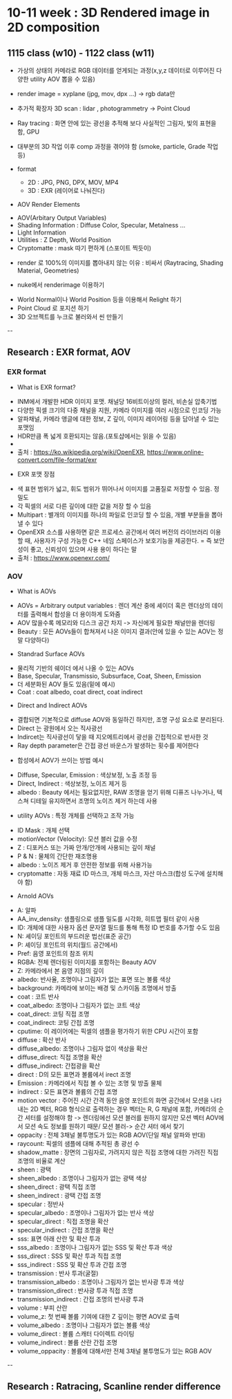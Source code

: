 # 10-11 week : 3D Rendered image in 2D composition
## 1115 class (w10) - 1122 class (w11)

* 가상의 상태의 카메라로 RGB 데이터를 얻게되는 과정(x,y,z 데이터로 이루어진 다양한 utility AOV 뽑을 수 있음)

* render image = xyplane (jpg, mov, dpx ...) -> rgb data만
* 추가적 확장자 3D scan : lidar , photogrammetry -> Point Cloud

* Ray tracing : 화면 안에 있는 광선을 추적해 보다 사실적인 그림자, 빛의 표현을 함, GPU

* 대부분의 3D 작업 이후 comp 과정을 겪어야 함 (smoke, particle, Grade 작업 등)

* format 
  - 2D : JPG, PNG, DPX, MOV, MP4
  - 3D : EXR (레이어로 나눠진다)

* AOV Render Elements
 - AOV(Arbitary Output Variables)
 - Shading Information : Diffuse Color, Specular, Metalness ...
 - Light Information
 - Utilities : Z Depth, World Position
 - Cryptomatte : mask 따기 편하게 (스포이트 찍듯이)

* render 로 100%의 이미지를 뽑아내지 않는 이유 : 비싸서 (Raytracing, Shading Material, Geometries)

* nuke에서 renderimage 이용하기
 - World Normal이나 World Position 등을 이용해서 Relight 하기
 - Point Cloud 로 포지션 하기
 - 3D 오브젝트를 누크로 불러와서 씬 만들기


--
## Research : EXR format, AOV

### EXR format

* What is EXR format? 
 - INM에서 개발한 HDR 이미지 포맷. 채널당 16비트이상의 컬러, 비손실 압축기법
 - 다양한 픽셀 크기의 다중 채널을 지원, 카메라 이미지를 여러 시점으로 인코딩 가능
 - 알파채널, 카메라 앵글에 대한 정보, Z 깊이, 이미지 레이어링 등을 담아낼 수 있는 포맷임
 - HDR만큼 폭 넓게 호환되지는 않음.(포토샵에서는 읽을 수 있음)
 - 
 - 출처 : https://ko.wikipedia.org/wiki/OpenEXR, https://www.online-convert.com/file-format/exr

* EXR 포맷 장점
 - 색 표현 범위가 넓고, 휘도 범위가 뛰어나서 이미지를 고품질로 저장할 수 있음. 정밀도
 - 각 픽셀의 서로 다른 깊이에 대한 값을 저장 할 수 있음
 - Multipart : 별개의 이미지를 하나의 파일로 인코딩 할 수 있음, 개별 부분들을 뽑아낼 수 있다
 - OpenEXR 소스를 사용하면 같은 프로세스 공간에서 여러 버전의 라이브러리 이용할 때, 사용자가 구성 가능한 C++ 네임 스페이스가 보호기능을 제공한다. = 즉 보안성이 좋고, 신뢰성이 있으며 사용 용이 하다는 말
 - 출처 : https://www.openexr.com/

### AOV

* What is AOVs
 - AOVs = Arbitrary output variables : 렌더 계산 중에 셰이더 혹은 렌더상의 데이터를 출력해서 합성을 더 용이하게 도와줌
 - AOV 많을수록 메모리와 디스크 공간 차지 -> 자신에게 필요한 채널만을 렌더링
 - Beauty : 모든 AOVs들이 합쳐져서 나온 이미지 결과(안에 있을 수 있는 AOV는 정말 다양하다)

* Standrad Surface AOVs
 - 물리적 기반의 쉐이더 에서 나올 수 있는 AOVs
 - Base, Specular, Transmissio, Subsurface, Coat, Sheen, Emission
 - 더 세분화된 AOV 들도 있음(밑에 예시)
 - Coat : coat albedo, coat direct, coat indirect

* Direct and Indirect AOVs
 - 결합되면 기본적으로 diffuse AOV와 동일하긴 하지만, 조명 구성 요소로 분리된다.
 - Direct 는 광원에서 오는 직사광선
 - Indircet는 직사광선이 닿을 때 지오메트리에서 광선을 간접적으로 반사한 것
 - Ray depth parameter은 간접 광선 바운스가 발생하는 횟수를 제어한다

* 합성에서 AOV가 쓰이는 방법 예시
 - Diffuse, Specular, Emission : 색상보정, 노출 조정 등
 - Direct, Indirect : 색상보정, 노이즈 제거 등
 - albedo : Beauty 에서는 필요없지만, RAW 조명을 얻기 위해 디퓨즈 나누거나, 텍스쳐 디테일 유지하면서 조명의 노이즈 제거 하는데 사용
 
 * utility AOVs : 특정 개체를 선택하고 조작 가능
  - ID Mask : 개체 선택
  - motionVector  (Velocity): 모션 블러 값을 수정
  - Z : 디포커스 또는 가짜 안개/안개에 사용되는 깊이 채널
  - Р  &  N : 물체의 간단한 재조명용
  - albedo : 노이즈 제거 후 안전한 정보를 위해 사용가능
  - cryptomatte : 자동 재료 ID 마스크, 개체 마스크, 자산 마스크(합성 도구에 설치해야 함)

 * Arnold AOVs
  - A: 알파
  - AA_inv_density: 샘플링으로 샘플 밀도를 시각화, 히트맵 필터 같이 사용
  - ID: 개체에 대한 사용자 옵션 문자열 필드를 통해 특정 ID 번호를 추가할 수도 있음
  - N: 셰이딩 포인트의 부드러운 법선(표준 공간)
  - P: 셰이딩 포인트의 위치(월드 공간에서)
  - Pref:   음영 포인트의 참조 위치
  - RGBA:  전체 렌더링된 이미지를 포함하는 Beauty AOV
  - Z: 카메라에서 본 음영 지점의 깊이
  - albedo: 반사율, 조명이나 그림자가 없는 표면 또는 볼륨 색상
  - background: 카메라에 보이는 배경 및 스카이돔 조명에서 방출
  - coat : 코트 반사
  - coat_albedo: 조명이나 그림자가 없는 코트 색상
  - coat_direct: 코팅 직접 조명
  - coat_indirect: 코팅 간접 조명
  - cputime: 이 레이어에는 픽셀의 샘플을 평가하기 위한 CPU 시간이 포함
  - diffuse : 확산 반사
  - diffuse_albedo:  조명이나 그림자 없이 색상을 확산
  - diffuse_direct: 직접 조명을 확산
  - diffuse_indirect: 간접광을 확산
  - direct : D의 모든 표면과 볼륨에서 irect 조명
  - Emission : 카메라에서 직접 볼 수 있는 조명 및 방출 물체
  - indirect : 모든 표면과 볼륨의 간접 조명
  - motion vector : 주어진 시간 간격 동안 음영 포인트의 화면 공간에서 모션을 나타내는 2D 벡터, RGB 형식으로 출력하는 경우 벡터는 R, G 채널에 포함, 카메라의 순간 셔터를 설정해야 함 -> 렌더링에선 모션 블러를 원하지 않지만 모션 벡터 AOV에서 모션 속도 정보를 원하기 때문/ 모션 블러-> 순간 셔터 에서 찾기
  - oppacity :  전체 3채널 불투명도가 있는 RGB AOV(단일 채널 알파와 반대)
  - raycount:  픽셀의 샘플에 대해 추적된 총 광선 수
  - shadow_matte :  장면의 그림자로, 가려지지 않은 직접 조명에 대한 가려진 직접 조명의 비율로 계산
  - sheen : 광택
  - sheen_albedo : 조명이나 그림자가 없는 광택 색상
  - sheen_direct : 광택 직접 조명
  - sheen_indirect : 광택 간접 조명
  - specular : 정반사
  - specular_albedo : 조명이나 그림자가 없는 반사 색상
  - specular_direct : 직접 조명을 확산
  - specular_indirect : 간접 조명을 확산
  - sss: 표면 아래 산란 및 확산 투과
  - sss_albedo : 조명이나 그림자가 없는 SSS 및 확산 투과 색상
  - sss_direct : SSS 및 확산 투과 직접 조명
  - sss_indirect : SSS 및 확산 투과 간접 조명
  - transmission : 반사 투과(굴절)
  - transmission_albedo : 조명이나 그림자가 없는 반사광 투과 색상
  - transmission_direct : 반사광 투과 직접 조명
  - transmission_indirect : 간접 조명의 반사광 투과
  - volume : 부피 산란
  - volume_z:  첫 번째 볼륨 기여에 대한 Z 깊이는 평면 AOV로 출력
  - volume_albedo : 조명이나 그림자가 없는 볼륨 색상
  - volume_direct : 볼륨 스캐터 다이렉트 라이팅
  - volume_indirect : 볼륨 산란 간접 조명
  - volume_oppacity :  볼륨에 대해서만 전체 3채널 불투명도가 있는 RGB AOV



--
## Research : Ratracing, Scanline render difference
